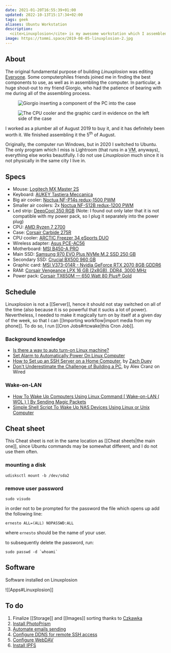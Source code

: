 ```yaml
---
date: 2021-01-20T16:55:39+01:00
updated: 2022-10-13T15:17:34+02:00
tags: geek
aliases: Ubuntu Workstation
description:
  <cite>Linuxplosion</cite> is my awesome workstation which I assembled in 2019 to edit Everyone. I now use for my most heavy computing tasks, such as video editing or image processing
image: https://tommi.space/2019-08-05-linuxplosion-2.jpg
---
```

## About

The original fundamental purpose of building <cite>Linuxplosion</cite> was editing [Everyone](/everyone 'Everyone'). Some computerphiles friends joined me in finding the best components to use, as well as in assembling the computer. In particular, a huge shout-out to my friend Giorgio, who had the patience of bearing with me during all of the assembling process.

<figure>
	<img src='/2019-08-05-linuxplosion-1.jpg' alt='Giorgio inserting a component of the PC into the case' title='Giorgio inserting a component of the PC into the case'>
</figure>

<figure>
	<img src='/2019-08-05-linuxplosion-2.jpg' alt='The CPU cooler and the graphic card in evidence on the left side of the case' title='The CPU cooler and the graphic card in evidence on the left side of the case'>
</figure>

I worked as a plumber all of August 2019 to buy it, and it has definitely been worth it. We finished assembling it the 5<sup>th</sup> of August.

Originally, the computer run Windows, but in 2020 I switched to Ubuntu. The only program which I miss is Lightroom (that runs in a <abbr title='Virtual Machine'>VM</abbr>, anyways), everything else works beautifully.
I do not use <cite>Linuxplosion</cite> much since it is not physically in the same city I live in.

## Specs

- Mouse: [Logitech MX Master 2S](https://amazon.it/gp/product/B071KZS3MF/ref=ppx_yo_dt_b_asin_title_o08_s00)
- Keyboard: [AUKEY Tastiera Meccanica](https://amazon.it/gp/product/B0727RJ732/ref=ppx_yo_dt_b_asin_title_o09_s00)
- Big air cooler: [Noctua NF-P14s redux-1500 PWM](https://noctua.at/en/nf-p14s-redux-1500-pwm 'Noctua NF-P14s redux-1500 PWM')
- Smaller air coolers: 2x [Noctua NF-S12B redux-1200 PWM](https://noctua.at/en/nf-s12b-redux-1200-pwm 'Noctua NF-S12B redux-1200 PWM')
- Led strip: [DeepCool 350 RGB](https://deepcool.com/product/dcoolingaccessory/2016-03/12_4814.shtml 'DeepCool 350 RGB') (Note: I found out only later that it is not compatible with my power pack, so I plug it separately into the power plug)
- CPU: [AMD Ryzen 7 2700](https://amd.com/en/products/cpu/amd-ryzen-7-2700 'AMD Ryzen 7 2700')
- Case: [Corsair Carbide 275R](https://corsair.com/us/en/carbide-275r-case 'Corsair Carbide 275R')
- CPU cooler: [ARCTIC Freezer 34 eSports DUO](https://arctic.de/en/Freezer-34-eSports-DUO/ACFRE00060A 'ARCTIC Freezer 34 eSports DUO')
- Wireless adapter: [Asus PCE-AC56](https://asus.com/Networking-IoT-Servers/Adapters/All-series/PCEAC56 'Asus PCE-AC56')
- Motherboard: [MSI B450-A PRO](https://msi.com/Motherboard/B450-A-PRO.html 'MSI B450-A PRO')
- Main SSD: [Samsung 970 EVO Plus NVMe M.2 SSD 250 GB](https://samsung.com/it/memory-storage/nvme-ssd/970-evo-plus-nvme-m-2-ssd-250gb-mz-v7s250bw 'Samsung 970 EVO Plus NVMe M.2 SSD 250 GB')
- Secondary SSD: [Crucial BX500 960 GB](https://crucial.com/products/ssd/bx500-ssd 'Crucial BX500 SSD')
- Graphic card: [MSI V373-014R - Nvidia GeForce RTX 2070 8GB GDDR6](https://it.msi.com/Graphics-Card/GeForce-RTX-2070-ARMOR-8G/Overview 'MSI V373-014R')
- RAM: [Corsair Vengeance LPX 16 GB (2x8GB), DDR4, 3000 MHz](https://www.corsair.com/us/en/Categories/Products/Memory/VENGEANCE-LPX/p/CMK16GX4M2B3000C15 'Corsair Vengeance LPX')
- Power pack: [Corsair TX650M — 650 Watt 80 Plus® Gold](https://corsair.com/us/en/Categories/Products/Power-Supply-Units/txm-series-2017-config/p/CP-9020132-NA 'Corsair TX650M — 650 Watt 80 Plus® Gold')

## Schedule

Linuxplosion is not a [[Server]], hence it should not stay switched on all of the time (also because it is so powerful that it sucks a lot of power). Nevertheless, I needed to make it magically turn on by itself at a given day of the week, so that I can [[Importing workflow|import media from my phone]]. To do so, I run [[Cron Jobs#rtcwake|this Cron Job]].

### Background knowledge
- [Is there a way to auto turn-on Linux machine?](https://unix.stackexchange.com/questions/185475/is-there-a-way-to-auto-turn-on-linux-machine 'Is there a way to auto turn-on Linux machine?')
- [Set Alarm to Automatically Power On Linux Computer](https://www.maketecheasier.com/alarm-automatically-power-on-linux/ 'Set Alarm to Automatically Power On Linux Computer')
- [How to Set up an SSH Server on a Home Computer](https://zduey.github.io/tutorials/ssh-server-on-home-computer/ 'How to Set up an SSH Server on a Home Computer'), by [Zach Duey](https://zduey.github.io 'Zach Duey’s personal website')
- [Don't Underestimate the Challenge of Building a PC](https://via.hypothes.is/https://www.wired.com/story/dont-underestimate-the-challenge-of-building-a-pc/ 'Don\'t Underestimate the Challenge of Building a PC'), by Alex Cranz on Wired

### Wake-on-LAN

- [How To Wake Up Computers Using Linux Command \[ Wake-on-LAN ( WOL ) \] By Sending Magic Packets](https://cyberciti.biz/tips/linux-send-wake-on-lan-wol-magic-packets.html 'How To Wake Up Computers Using Linux Command \[ Wake-on-LAN ( WOL ) \] By Sending Magic Packets')
- [Simple Shell Script To Wake Up NAS Devices Using Linux or Unix Computer](https://bash.cyberciti.biz/misc-shell/simple-shell-script-to-wake-up-nas-devices-computers/ 'Simple Shell Script To Wake Up NAS Devices Using Linux or Unix Computer')

## Cheat sheet

This Cheat sheet is not in the same location as [[Cheat sheets|the main one]], since Ubuntu commands may be somewhat different, and I do not use them often.

### mounting a disk

```shellsession
udisksctl mount -b /dev/sda2
```

### remove user password

```shellsession
sudo visudo
```

in order not to be prompted for the password the file which opens up add the following line:
```
ernesto ALL=(ALL) NOPASSWD:ALL
```

where `ernesto` should be the name of your user.

to subsequently delete the password, run:
```shellsession
sudo passwd -d `whoami`
```

## Software

Software installed on Linuxplosion

![[Apps#Linuxplosion]]

## To do

1. Finalize [[Storage]] and [[Images]] sorting thanks to [Czkawka](https://github.com/qarmin/czkawka 'Czkawka on GitHub')
1. [Install PhotoPrism](https://github.com/photoprism/photoprism/discussions/1160 'Build PhotoPrism locally')
1. [Automate emails sending](https://tecadmin.net/ways-to-send-email-from-linux-command-line/ 'Ways to send email from linux command line')
1. [Configure DDNS for remote SSH access](https://dev.to/juliaria08/comment/1efl6 'DDNS config')
1. [Configure WebDAV](https://www.digitalocean.com/community/tutorials/how-to-configure-webdav-access-with-apache-on-ubuntu-18-04 'How To Configure WebDAV Access with Apache on Ubuntu 18.04')
1. [Install IPFS](https://github.com/ipfs/ipfs-desktop)

[DEV]: https://dev.to 'DEV'
